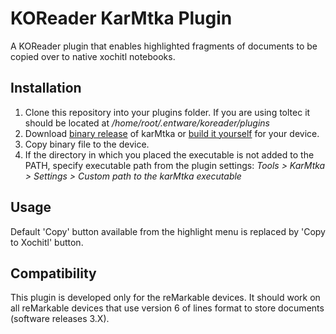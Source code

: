 # KOReader KarMtka Plugin

A KOReader plugin that enables highlighted fragments of documents
to be copied over to native xochitl notebooks.

## Installation

1. Clone this repository into your plugins folder. 
If you are using toltec it should be located at 
*/home/root/.entware/koreader/plugins*
2. Download [binary release](https://github.com/cyanjnpr/karMtka/releases/latest) of karMtka or
[build it yourself](https://github.com/cyanjnpr/karMtka?tab=readme-ov-file#building) for your device.
3. Copy binary file to the device.
4. If the directory in which you placed the executable is not added to the PATH, 
specify executable path from the plugin settings:
*Tools > KarMtka > Settings > Custom path to the karMtka executable*

## Usage

Default 'Copy' button available from the highlight menu is replaced by 'Copy to Xochitl' button.

## Compatibility

This plugin is developed only for the reMarkable devices. It should
work on all reMarkable devices that use version 6 of lines format to store documents 
(software releases 3.X).
